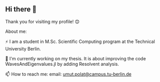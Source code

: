## Hi there 👋

Thank you for visiting my profile! 😊

About me:

⚡ I am a student in M.Sc. Scientific Computing program at the Technical University Berlin.

🔭 I'm currently working on my thesis. It is about improving the code WavesAndEigenvalues.jl by adding Resolvent analysis. 

📫 How to reach me: email: umut.polat@campus.tu-berlin.de 

<!--
**umut-p/umut-p** is a ✨ _special_ ✨ repository because its `README.md` (this file) appears on your GitHub profile.

Here are some ideas to get you started:

- 🔭 I’m currently working on ...
- 🌱 I’m currently learning ...
- 👯 I’m looking to collaborate on ...
- 🤔 I’m looking for help with ...
- 💬 Ask me about ...
- 📫 How to reach me: ...
- 😄 Pronouns: ...
- ⚡ Fun fact: ...
-->
